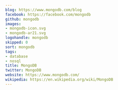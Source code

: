 ```yaml
---
blog: https://www.mongodb.com/blog
facebook: https://facebook.com/mongodb
github: mongodb
images:
- mongodb-icon.svg
- mongodb-ar21.svg
logohandle: mongodb
skipped: 0
sort: mongodb
tags:
- database
- nosql
title: MongoDB
twitter: MongoDB
website: https://www.mongodb.com/
wikipedia: https://en.wikipedia.org/wiki/MongoDB
---
```

